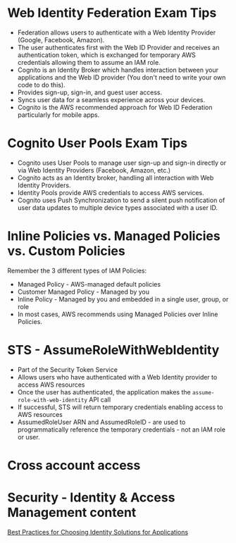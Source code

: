 # Web Identity Federation Exam Tips

* Federation allows users to authenticate with a Web Identity Provider (Google, Facebook, Amazon).
* The user authenticates first with the Web ID Provider and receives an authentication token, which is exchanged for temporary AWS credentials allowing them to assume an IAM role.
* Cognito is an Identity Broker which handles interaction between your applications and the Web ID provider (You don't need to write your own code to do this).
* Provides sign-up, sign-in, and guest user access.
* Syncs user data for a seamless experience across your devices.
* Cognito is the AWS recommended approach for Web ID Federation particularly for mobile apps.

# Cognito User Pools Exam Tips

* Cognito uses User Pools to manage user sign-up and sign-in directly or via Web Identity Providers (Facebook, Amazon, etc.)
* Cognito acts as an Identity broker, handling all interaction with Web Identity Providers.
* Identity Pools provide AWS credentials to access AWS services.
* Cognito uses Push Synchronization to send a silent push notification of user data updates to multiple device types associated with a user ID.

# Inline Policies vs. Managed Policies vs. Custom Policies

Remember the 3 different types of IAM Policies:
* Managed Policy - AWS-managed default policies
* Customer Managed Policy - Managed by you
* Inline Policy - Managed by you and embedded in a single user, group, or role
* In most cases, AWS recommends using Managed Policies over Inline Policies.

# STS - AssumeRoleWithWebIdentity

* Part of the Security Token Service
* Allows users who have authenticated with a Web Identity provider to access AWS resources
* Once the user has authenticated, the application makes the `assume-role-with-web-identity` API call
* If successful, STS will return temporary credentials enabling access to AWS resources
* AssumedRoleUser ARN and AssumedRoleID - are used to programmatically  reference the temporary credentials - not an IAM role or user.

# Cross account access

# Security - Identity & Access Management content

[Best Practices for Choosing Identity Solutions for Applications](https://www.youtube.com/watch?v=-xTs4MmQOo4&secd_iam2)